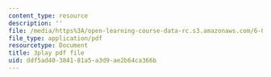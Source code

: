 ```yaml
---
content_type: resource
description: ''
file: /media/https%3A/open-learning-course-data-rc.s3.amazonaws.com/6-0001-introduction-to-computer-science-and-programming-in-python-fall-2016/ddf5ad40384181a5a3d9ae2b64ca366b_WPSeyjX1-4s.pdf
file_type: application/pdf
resourcetype: Document
title: 3play pdf file
uid: ddf5ad40-3841-81a5-a3d9-ae2b64ca366b
---
```

